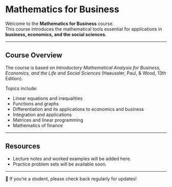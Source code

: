 # Mathematics for Business

Welcome to the **Mathematics for Business** course.  
This course introduces the mathematical tools essential for applications in **business, economics, and the social sciences**.

---

## Course Overview
The course is based on *Introductory Mathematical Analysis for Business, Economics, and the Life and Social Sciences* (Haeussler, Paul, & Wood, 13th Edition).

Topics include:
- Linear equations and inequalities
- Functions and graphs
- Differentiation and its applications to economics and business
- Integration and applications
- Matrices and linear programming
- Mathematics of finance

---

## Resources
- Lecture notes and worked examples will be added here.
- Practice problem sets will be available soon.

---

📩 If you’re a student, please check back regularly for updates!
